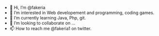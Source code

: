 - 👋 Hi, I’m @fakeria
- 👀 I’m interested in Web developement and programming, coding games.
- 🌱 I’m currently learning Java, Php, git.
- 💞️ I’m looking to collaborate on ...
- 📫 How to reach me @fakeria1 on twitter.

<!---
fakeria/fakeria is a ✨ special ✨ repository because its `README.md` (this file) appears on your GitHub profile.
You can click the Preview link to take a look at your changes.
--->
